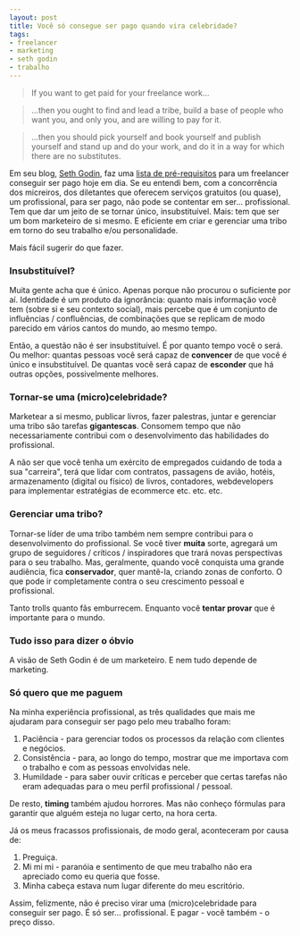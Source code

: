 ```yaml
---
layout: post
title: Você só consegue ser pago quando vira celebridade?
tags:
- freelancer
- marketing
- seth godin
- trabalho
---
```


> If you want to get paid for your freelance work…

> ...then you ought to find and lead a tribe, build a base of people who want you, and only you, and are willing to pay for it.

> …then you should pick yourself and book yourself and publish yourself and stand up and do your work, and do it in a way for which there are no substitutes.

Em seu blog, [Seth Godin](http://www.sethgodin.com/sg/), faz uma [lista de pré-requisitos](http://sethgodin.typepad.com/seths_blog/2012/09/if-you-want-to-get-paid.html) para um freelancer conseguir ser pago hoje em dia. Se eu entendi bem, com a concorrência dos micreiros, dos diletantes que oferecem serviços gratuitos (ou quase), um profissional, para ser pago, não pode se contentar em ser… profissional. Tem que dar um jeito de se tornar único, insubstituível. Mais: tem que ser um bom marketeiro de si mesmo. E eficiente em criar e gerenciar uma tribo em torno do seu trabalho e/ou personalidade.

Mais fácil sugerir do que fazer.

### Insubstituível?

Muita gente acha que é único. Apenas porque não procurou o suficiente por aí. Identidade é um produto da ignorância: quanto mais informação você tem (sobre si e seu contexto social), mais percebe que é um conjunto de influências / confluências, de combinações que se replicam de modo parecido em vários cantos do mundo, ao mesmo tempo.

Então, a questão não é ser insubstituível. É por quanto tempo você o será. Ou melhor: quantas pessoas você será capaz de **convencer** de que você é único e insubstituível. De quantas você será capaz de **esconder** que há outras opções, possivelmente melhores.

### Tornar-se uma (micro)celebridade?

Marketear a si mesmo, publicar livros, fazer palestras, juntar e gerenciar uma tribo são tarefas **gigantescas**. Consomem tempo que não necessariamente contribui com o desenvolvimento das habilidades do profissional.

A não ser que você tenha um exército de empregados cuidando de toda a sua "carreira", terá que lidar com contratos, passagens de avião, hotéis, armazenamento (digital ou físico) de livros, contadores, webdevelopers para implementar estratégias de ecommerce etc. etc. etc.

### Gerenciar uma tribo?

Tornar-se líder de uma tribo também nem sempre contribui para o desenvolvimento do profissional. Se você tiver **muita** sorte, agregará um grupo de seguidores / críticos / inspiradores que trará novas perspectivas para o seu trabalho. Mas, geralmente, quando você conquista uma grande audiência, fica **conservador**, quer mantê-la, criando zonas de conforto. O que pode ir completamente contra o seu crescimento pessoal e profissional.

Tanto trolls quanto fãs emburrecem. Enquanto você **tentar provar** que é importante para o mundo.

### Tudo isso para dizer o óbvio

A visão de Seth Godin é de um marketeiro. E nem tudo depende de marketing.

### Só quero que me paguem

Na minha experiência profissional, as três qualidades que mais me ajudaram para conseguir ser pago pelo meu trabalho foram:

  1. Paciência - para gerenciar todos os processos da relação com clientes e negócios.
  2. Consistência - para, ao longo do tempo, mostrar que me importava com o trabalho e com as pessoas envolvidas nele.
  3. Humildade - para saber ouvir críticas e perceber que certas tarefas não eram adequadas para o meu perfil profissional / pessoal.

De resto, **timing** também ajudou horrores. Mas não conheço fórmulas para garantir que alguém esteja no lugar certo, na hora certa.

Já os meus fracassos profissionais, de modo geral, aconteceram por causa de:

  1. Preguiça.
  2. Mi mi mi - paranóia e sentimento de que meu trabalho não era apreciado como eu queria que fosse.
  3. Minha cabeça estava num lugar diferente do meu escritório.

Assim, felizmente, não é preciso virar uma (micro)celebridade para conseguir ser pago. É só ser… profissional. E pagar - você também - o preço disso.

